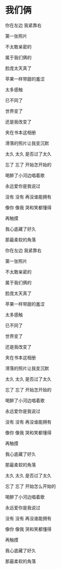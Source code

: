 # 我们俩
你在左边 我紧靠右

第一张照片

不太敢亲密的

属于我们俩的

脸庞太天真了

苹果一样带甜的羞涩

太多感触

已不同了

世界变了

还是我改变了

夹在书本这相册

滑落的照片让我变沉默

太久 太久 是否过了太久

忘了 忘了 开始怎开始的

喝醉了小河边唱着歌

永远爱你是我说过

没有 没有 再没谁能拥有

像你 像我 哭和笑都懂得

再触摸

我心底藏了好久

那最柔软的角落

你在左边 我紧靠右

第一张照片

不太敢亲密的

属于我们俩的

脸庞太天真了

苹果一样带甜的羞涩

太多感触

已不同了

世界变了

还是我改变了

夹在书本这相册

滑落的照片让我变沉默

太久 太久 是否过了太久

忘了 忘了 开始怎开始的

喝醉了小河边唱着歌

永远爱你是我说过

没有 没有 再没谁能拥有

像你 像我 哭和笑都懂得

再触摸

我心底藏了好久

那最柔软的角落

太久 太久 是否过了太久

忘了 忘了 开始怎么开始的

喝醉了小河边唱着歌

永远爱你是我说过

没有 没有 再没谁能拥有

像你 像我 哭和笑都懂得

再触摸

我心底藏了好久

那最柔软的角落
